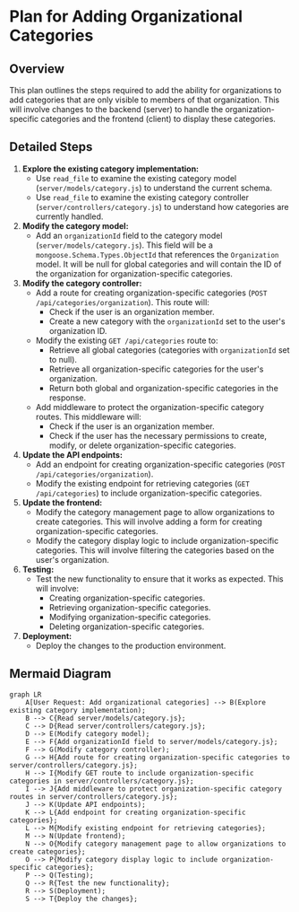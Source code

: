 # Plan for Adding Organizational Categories

## Overview

This plan outlines the steps required to add the ability for organizations to add categories that are only visible to members of that organization. This will involve changes to the backend (server) to handle the organization-specific categories and the frontend (client) to display these categories.

## Detailed Steps

1.  **Explore the existing category implementation:**
    *   Use `read_file` to examine the existing category model (`server/models/category.js`) to understand the current schema.
    *   Use `read_file` to examine the existing category controller (`server/controllers/category.js`) to understand how categories are currently handled.
2.  **Modify the category model:**
    *   Add an `organizationId` field to the category model (`server/models/category.js`). This field will be a `mongoose.Schema.Types.ObjectId` that references the `Organization` model. It will be null for global categories and will contain the ID of the organization for organization-specific categories.
3.  **Modify the category controller:**
    *   Add a route for creating organization-specific categories (`POST /api/categories/organization`). This route will:
        *   Check if the user is an organization member.
        *   Create a new category with the `organizationId` set to the user's organization ID.
    *   Modify the existing `GET /api/categories` route to:
        *   Retrieve all global categories (categories with `organizationId` set to null).
        *   Retrieve all organization-specific categories for the user's organization.
        *   Return both global and organization-specific categories in the response.
    *   Add middleware to protect the organization-specific category routes. This middleware will:
        *   Check if the user is an organization member.
        *   Check if the user has the necessary permissions to create, modify, or delete organization-specific categories.
4.  **Update the API endpoints:**
    *   Add an endpoint for creating organization-specific categories (`POST /api/categories/organization`).
    *   Modify the existing endpoint for retrieving categories (`GET /api/categories`) to include organization-specific categories.
5.  **Update the frontend:**
    *   Modify the category management page to allow organizations to create categories. This will involve adding a form for creating organization-specific categories.
    *   Modify the category display logic to include organization-specific categories. This will involve filtering the categories based on the user's organization.
6.  **Testing:**
    *   Test the new functionality to ensure that it works as expected. This will involve:
        *   Creating organization-specific categories.
        *   Retrieving organization-specific categories.
        *   Modifying organization-specific categories.
        *   Deleting organization-specific categories.
7.  **Deployment:**
    *   Deploy the changes to the production environment.

## Mermaid Diagram

```mermaid
graph LR
    A[User Request: Add organizational categories] --> B(Explore existing category implementation);
    B --> C{Read server/models/category.js};
    C --> D{Read server/controllers/category.js};
    D --> E(Modify category model);
    E --> F{Add organizationId field to server/models/category.js};
    F --> G(Modify category controller);
    G --> H{Add route for creating organization-specific categories to server/controllers/category.js};
    H --> I{Modify GET route to include organization-specific categories in server/controllers/category.js};
    I --> J{Add middleware to protect organization-specific category routes in server/controllers/category.js};
    J --> K(Update API endpoints);
    K --> L{Add endpoint for creating organization-specific categories};
    L --> M{Modify existing endpoint for retrieving categories};
    M --> N(Update frontend);
    N --> O{Modify category management page to allow organizations to create categories};
    O --> P{Modify category display logic to include organization-specific categories};
    P --> Q(Testing);
    Q --> R{Test the new functionality};
    R --> S(Deployment);
    S --> T{Deploy the changes};